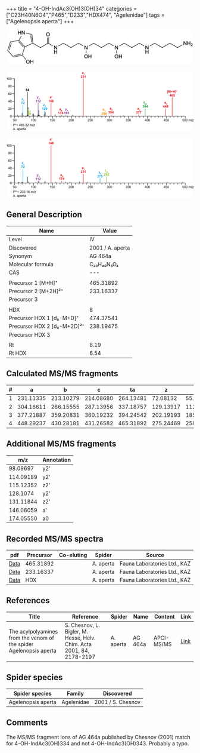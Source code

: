 +++
title = "4-OH-IndAc3(OH)3(OH)34"
categories = ["C23H40N6O4","P465","D233","HDX474",
"Agelenidae"]
tags = ["Agelenopsis aperta"]
+++

![](/img/4-OH-IndAc3(OH)3(OH)34.png)

![](/img_MSMS/465_4-OH-IndAc3(OH)3(OH)34_Aa.png?classes=border)

![](/img_MSMS/465_4-OH-IndAc3(OH)3(OH)34_Aa_2.png?classes=border)

## General Description

| Name                        | Value            |
|-----------------------------|------------------|
| Level                       | IV               |
| Discovered                  | 2001 / A. aperta |
| Synonym                     | AG 464a          |
| Molecular formula           | C₂₃H₄₀N₆O₄       |
| CAS                         | ---              |
|                             |                  |
| Precursor 1 [M+H]⁺          | 465.31892        |
| Precursor 2 [M+2H]²⁺        | 233.16337        |
| Precursor 3                 |                  |
|                             |                  |
| HDX                         | 8                |
| Precursor HDX 1 [d₈-M+D]⁺   | 474.37541        |
| Precursor HDX 2 [d₈-M+2D]²⁺ | 238.19475        |
| Precursor HDX 3             |                  |
|                             |                  |
| Rt                          | 8.19             |
| Rt HDX                      | 6.54             |

## Calculated MS/MS fragments

| # | a         | b         | c         | ta        | z         | y         | tz        |
|---|-----------|-----------|-----------|-----------|-----------|-----------|-----------|
| 1 | 231.11335 | 213.10279 | 214.08680 | 264.13481 | 72.08132  | 55.05477  | 89.10787  |
| 2 | 304.16611 | 286.15555 | 287.13956 | 337.18757 | 129.13917 | 112.11262 | 162.16063 |
| 3 | 377.21887 | 359.20831 | 360.19232 | 394.24542 | 202.19193 | 185.16538 | 235.21339 |
| 4 | 448.29237 | 430.28181 | 431.26582 | 465.31892 | 275.24469 | 258.21814 | 292.27124 |

## Additional MS/MS fragments

| m/z       | Annotation |
|-----------|------------|
| 98.09697  | y2'        |
| 114.09189 | y2'        |
| 115.12352 | z2'        |
| 128.1074  | y2'        |
| 131.11844 | z2'        |
| 146.06059 | a'         |
| 174.05550 | a0         |

## Recorded MS/MS spectra

| pdf                                                         | Precursor | Co-eluting | Spider    | Source                       |
|-------------------------------------------------------------|-----------|------------|-----------|------------------------------|
| [Data](/pdf/A-aperta/465_4-OH-IndAc3(OH)3(OH)34_Aa.pdf)     | 465.31892 |            | A. aperta | Fauna Laboratories Ltd., KAZ |
| [Data](/pdf/A-aperta/465_4-OH-IndAc3(OH)3(OH)34_Aa_2.pdf)   | 233.16337 |            | A. aperta | Fauna Laboratories Ltd., KAZ |
| [Data](/pdf/A-aperta/465_4-OH-IndAc3(OH)3(OH)34_Aa_HDX.pdf) | HDX       |            | A. aperta | Fauna Laboratories Ltd., KAZ |

## References

| Title                                                              | Reference                                                             | Spider    | Name    | Content    | Link                                                                                                                          |
|--------------------------------------------------------------------|-----------------------------------------------------------------------|-----------|---------|------------|-------------------------------------------------------------------------------------------------------------------------------|
| The acylpolyamines from the venom of the spider Agelenopsis aperta | S. Chesnov, L. Bigler, M. Hesse, Helv. Chim. Acta 2001, 84, 2178-2197 | A. aperta | AG 464a | APCI-MS/MS | [Link](https://onlinelibrary.wiley.com/doi/abs/10.1002/1522-2675%2820010815%2984%3A8%3C2178%3A%3AAID-HLCA2178%3E3.0.CO%3B2-N) |

## Spider species

| Spider species     | Family     | Discovered        |
|--------------------|------------|-------------------|
| Agelenopsis aperta | Agelenidae | 2001 / S. Chesnov |

## Comments

The MS/MS fragment ions of AG 464a published by Chesnov (2001) match for 4-OH-IndAc3(OH)334 and not 4-OH-IndAc3(OH)343. Probably a typo.
